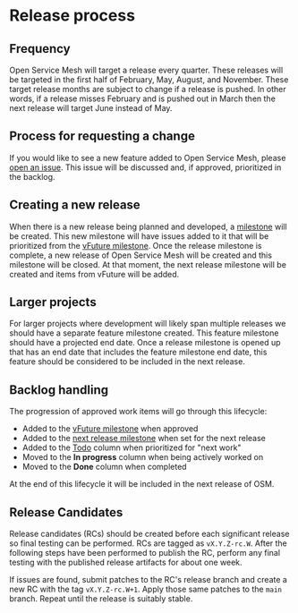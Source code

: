 # Release process

## Frequency

Open Service Mesh will target a release every quarter. These releases will be targeted in the first half of February, May, August, and November. These target release months are subject to change if a release is pushed. In other words, if a release misses February and is pushed out in March then the next release will target June instead of May.

## Process for requesting a change

If you would like to see a new feature added to Open Service Mesh, please [open an issue](https://github.com/openservicemesh/osm/issues). This issue will be discussed and, if approved, prioritized in the backlog.

## Creating a new release

When there is a new release being planned and developed, a [milestone](https://github.com/openservicemesh/osm/milestones) will be created. This new milestone will have issues added to it that will be prioritized from the [vFuture milestone](https://github.com/openservicemesh/osm/milestone/32). Once the release milestone is complete, a new release of Open Service Mesh will be created and this milestone will be closed. At that moment, the next release milestone will be created and items from vFuture will be added.

## Larger projects

For larger projects where development will likely span multiple releases we should have a separate feature milestone created. This feature milestone should have a projected end date. Once a release milestone is opened up that has an end date that includes the feature milestone end date, this feature should be considered to be included in the next release.

## Backlog handling

The progression of approved work items will go through this lifecycle:

- Added to the [vFuture milestone](https://github.com/openservicemesh/osm/milestone/32) when approved
- Added to the [next release milestone](https://github.com/openservicemesh/osm/milestones) when set for the next release
- Added to the [Todo](https://github.com/orgs/openservicemesh/projects/1) column when prioritized for "next work"
- Moved to the **In progress** column when being actively worked on
- Moved to the **Done** column when completed

At the end of this lifecycle it will be included in the next release of OSM.

## Release Candidates

Release candidates (RCs) should be created before each significant release so final testing can be performed. RCs are tagged as `vX.Y.Z-rc.W`. After the following steps have been performed to publish the RC, perform any final testing with the published release artifacts for about one week.

If issues are found, submit patches to the RC's release branch and create a new RC with the tag `vX.Y.Z-rc.W+1`. Apply those same patches to the `main` branch. Repeat until the release is suitably stable.

